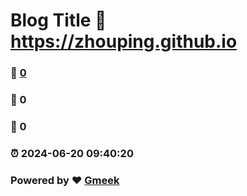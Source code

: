 # Blog Title :link: https://zhouping.github.io 
### :page_facing_up: [0](https://zhouping.github.io/tag.html) 
### :speech_balloon: 0 
### :hibiscus: 0 
### :alarm_clock: 2024-06-20 09:40:20 
### Powered by :heart: [Gmeek](https://github.com/Meekdai/Gmeek)
